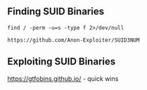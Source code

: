 ## Finding SUID Binaries
```
find / -perm -u=s -type f 2>/dev/null

https://github.com/Anon-Exploiter/SUID3NUM
```
## Exploiting SUID Binaries
https://gtfobins.github.io/ - quick wins
